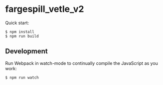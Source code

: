 # fargespill_vetle_v2

Quick start:

```
$ npm install
$ npm run build
````

## Development

Run Webpack in watch-mode to continually compile the JavaScript as you work:

```
$ npm run watch
```
